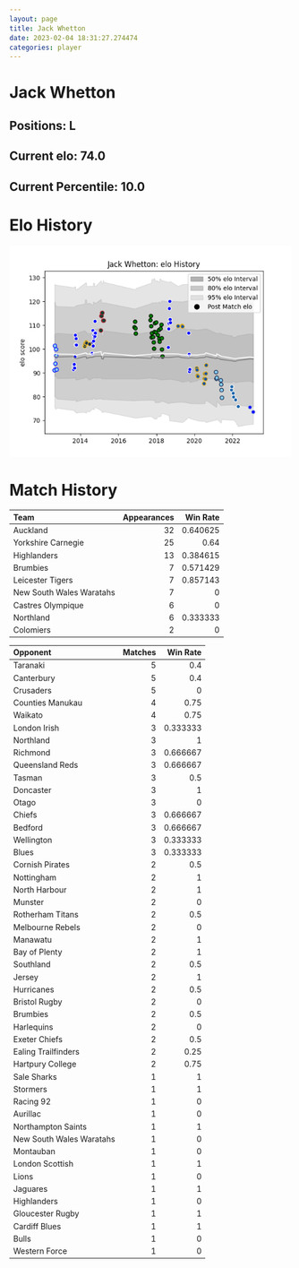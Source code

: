 ```yaml
---  
layout: page  
title: Jack Whetton  
date: 2023-02-04 18:31:27.274474  
categories: player  
---
```

# Jack Whetton

## Positions: L

## Current elo: 74.0

## Current Percentile: 10.0

# Elo History


![elo history](history_JackWhetton.png)
# Match History


| Team                     |   Appearances |   Win Rate |
|:-------------------------|--------------:|-----------:|
| Auckland                 |            32 |   0.640625 |
| Yorkshire Carnegie       |            25 |   0.64     |
| Highlanders              |            13 |   0.384615 |
| Brumbies                 |             7 |   0.571429 |
| Leicester Tigers         |             7 |   0.857143 |
| New South Wales Waratahs |             7 |   0        |
| Castres Olympique        |             6 |   0        |
| Northland                |             6 |   0.333333 |
| Colomiers                |             2 |   0        |

| Opponent                 |   Matches |   Win Rate |
|:-------------------------|----------:|-----------:|
| Taranaki                 |         5 |   0.4      |
| Canterbury               |         5 |   0.4      |
| Crusaders                |         5 |   0        |
| Counties Manukau         |         4 |   0.75     |
| Waikato                  |         4 |   0.75     |
| London Irish             |         3 |   0.333333 |
| Northland                |         3 |   1        |
| Richmond                 |         3 |   0.666667 |
| Queensland Reds          |         3 |   0.666667 |
| Tasman                   |         3 |   0.5      |
| Doncaster                |         3 |   1        |
| Otago                    |         3 |   0        |
| Chiefs                   |         3 |   0.666667 |
| Bedford                  |         3 |   0.666667 |
| Wellington               |         3 |   0.333333 |
| Blues                    |         3 |   0.333333 |
| Cornish Pirates          |         2 |   0.5      |
| Nottingham               |         2 |   1        |
| North Harbour            |         2 |   1        |
| Munster                  |         2 |   0        |
| Rotherham Titans         |         2 |   0.5      |
| Melbourne Rebels         |         2 |   0        |
| Manawatu                 |         2 |   1        |
| Bay of Plenty            |         2 |   1        |
| Southland                |         2 |   0.5      |
| Jersey                   |         2 |   1        |
| Hurricanes               |         2 |   0.5      |
| Bristol Rugby            |         2 |   0        |
| Brumbies                 |         2 |   0.5      |
| Harlequins               |         2 |   0        |
| Exeter Chiefs            |         2 |   0.5      |
| Ealing Trailfinders      |         2 |   0.25     |
| Hartpury College         |         2 |   0.75     |
| Sale Sharks              |         1 |   1        |
| Stormers                 |         1 |   1        |
| Racing 92                |         1 |   0        |
| Aurillac                 |         1 |   0        |
| Northampton Saints       |         1 |   1        |
| New South Wales Waratahs |         1 |   0        |
| Montauban                |         1 |   0        |
| London Scottish          |         1 |   1        |
| Lions                    |         1 |   0        |
| Jaguares                 |         1 |   1        |
| Highlanders              |         1 |   0        |
| Gloucester Rugby         |         1 |   1        |
| Cardiff Blues            |         1 |   1        |
| Bulls                    |         1 |   0        |
| Western Force            |         1 |   0        |